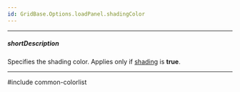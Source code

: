 ```yaml
---
id: GridBase.Options.loadPanel.shadingColor
---
```

---
##### shortDescription
Specifies the shading color. Applies only if [shading](/api-reference/10%20UI%20Components/GridBase/1%20Configuration/loadPanel/shading.md '{basewidgetpath}/Configuration/loadPanel/#shading') is **true**.

---
#include common-colorlist